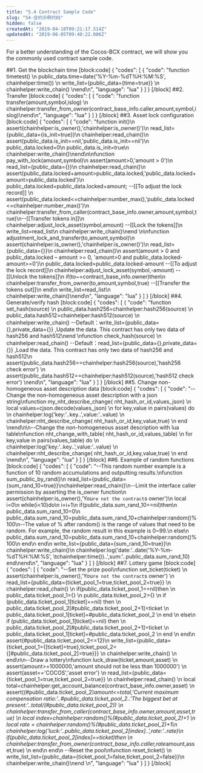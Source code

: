 ```yaml
---
title: "5.4 Contract Sample Code"
slug: "54-合约示例代码"
hidden: false
createdAt: "2019-04-10T09:21:17.514Z"
updatedAt: "2019-06-05T09:40:22.006Z"
---
```

For a better understanding of the Cocos-BCX contract, we will show you the commonly used contract sample code.

##1. Get the blockchain time
[block:code]
{
  "codes": [
    {
      "code": "function timetest() \n    public_data.time=date('%Y-%m-%dT%H:%M:%S', chainhelper:time()) \n    write_list={public_data={time=true}} \n    chainhelper:write_chain() \nend\n",
      "language": "lua"
    }
  ]
}
[/block]
##2. Transfer
[block:code]
{
  "codes": [
    {
      "code": "function transfer(amount,symbol,islog) \n  chainhelper:transfer_from_owner(contract_base_info.caller,amount,symbol,islog)\nend\n",
      "language": "lua"
    }
  ]
}
[/block]
##3. Asset lock configuration
[block:code]
{
  "codes": [
    {
      "code": "function init()\n    assert(chainhelper:is_owner(),'chainhelper:is_owner()')\n    read_list={public_data={is_init=true}}\n    chainhelper:read_chain()\n    assert(public_data.is_init==nil,'public_data.is_init==nil')\n    public_data.locked=0\n    public_data.is_init=true\n    chainhelper:write_chain()\nend\n\nfunction pay_with_lock(amount,symbol)\n    assert(amount>0,'amount > 0')\n    read_list={public_data={}}\n    chainhelper:read_chain()\n    assert(public_data.locked+amount>public_data.locked,'public_data.locked+amount>public_data.locked')\n    public_data.locked=public_data.locked+amount;  --[[To adjust the lock record]] \n    assert(public_data.locked<=chainhelper:number_max(),'public_data.locked<=chainhelper:number_max()')\n    chainhelper:transfer_from_caller(contract_base_info.owner,amount,symbol,true)\n--[[Transfer tokens in]]\n    chainhelper:adjust_lock_asset(symbol,amount)  --[[Lock the tokens]]\n    write_list=read_list\n    chainhelper:write_chain()\nend    \n\nfunction adjustment_lock_and_transfer(to,amount,symbol)\n    assert(chainhelper:is_owner(),'chainhelper:is_owner()')\n    read_list={public_data={}}\n    chainhelper:read_chain()\n    assert(amount > 0 and public_data.locked – amount >= 0, 'amount>0 and public_data.locked-amount>=0')\n    public_data.locked=public_data.locked-amount  --[[To adjust the lock record]]\n    chainhelper:adjust_lock_asset(symbol,-amount)      --[[Unlock the tokens]]\n    if(to~=contract_base_info.owner)then\n        chainhelper:transfer_from_owner(to,amount,symbol,true)  --[[Transfer the tokens out]]\n    end\n    write_list=read_list\n    chainhelper:write_chain()\nend\n",
      "language": "lua"
    }
  ]
}
[/block]
##4. Generate/verify hash
[block:code]
{
  "codes": [
    {
      "code": "function set_hash(source) \n    public_data.hash256=chainhelper:hash256(source) \n    public_data.hash512=chainhelper:hash512(source) \n    chainhelper:write_chain() --Default：write_list={public_data={},private_data={}} ,Update the data. This contract has only two data of hash256 and hash512\nend \nfunction check_hash(source) \n    chainhelper:read_chain() --Default：read_list={public_data={},private_data={}} ,Load the data. This contract has only two data of hash256 and hash512\n    assert(public_data.hash256==chainhelper:hash256(source),'hash256 check error') \n    assert(public_data.hash512==chainhelper:hash512(source),'hash512 check error') \nend\n",
      "language": "lua"
    }
  ]
}
[/block]
##5. Change non-homogeneous asset description data
[block:code]
{
  "codes": [
    {
      "code": "--Change the non-homogeneous asset description with a json string\nfunction my_nht_describe_change( nht_hash_or_id,values_json) \n    local values=cjson.decode(values_json) \n    for key,value in pairs(values)  do  \n        chainhelper:log('key:'..key..',value:'..value)   \n        chainhelper:nht_describe_change( nht_hash_or_id,key,value,true)  \n    end  \nend\n\n--Change the non-homogeneous asset description with lua table\nfunction nht_change_with_table( nht_hash_or_id,values_table) \n    for key,value in pairs(values_table)  do  \n        chainhelper:log('key:'..key..',value:'..value)   \n        chainhelper:nht_describe_change( nht_hash_or_id,key,value,true)  \n    end  \nend\n",
      "language": "lua"
    }
  ]
}
[/block]
##6. Example of random functions
[block:code]
{
  "codes": [
    {
      "code": "--This random number example is a function of 10 random accumulations and outputting results.\nfunction sum_public_by_rand()\n    read_list={public_data={sum_rand_10=true}}\nchainhelper:read_chain()\n--Limit the interface caller permission by asserting the is_owner function\n    assert(chainhelper:is_owner(),'You`re not the contract`s owner')\n    local i=0\n    while(i<10)do\n        i=i+1\n        if(public_data.sum_rand_10==nil)then\n            public_data.sum_rand_10=0\n            public_data.sum_rand_10=public_data.sum_rand_10+chainhelper:random()%100\n--The value of % after random() is the range of values that need to be random. For example, the random result in this example is 0~99.\n        else\n            public_data.sum_rand_10=public_data.sum_rand_10+chainhelper:random()%100\n        end\n    end\n    write_list={public_data={sum_rand_10=true}}\n    chainhelper:write_chain()\n    chainhelper:log('date:'..date('%Y-%m-%dT%H:%M:%S', \tchainhelper:time())..',sum:'..public_data.sum_rand_10) end\nend\n",
      "language": "lua"
    }
  ]
}
[/block]
##7. Lottery game
[block:code]
{
  "codes": [
    {
      "code": "--Set the prize pool\nfunction set_ticket(ticket)                \n  assert(chainhelper:is_owner(),'You`re not the contract`s owner')            \n  read_list={public_data={ticket_pool_1=true,ticket_pool_2=true}}  \n  chainhelper:read_chain()  \n  if(public_data.ticket_pool_1==nil)then  \n    public_data.ticket_pool_1={}  \n    public_data.ticket_pool_2={}  \n    if (public_data.ticket_pool_1[ticket]==nil) then            \n        public_data.ticket_pool_2[#public_data.ticket_pool_2+1]=ticket  \n        public_data.ticket_pool_1[ticket]=#public_data.ticket_pool_2  \n    end     \n  else\n    if (public_data.ticket_pool_1[ticket]==nil) then  \n        public_data.ticket_pool_2[#public_data.ticket_pool_2+1]=ticket  \n        public_data.ticket_pool_1[ticket]=#public_data.ticket_pool_2  \n    end     \n  end\n  assert(#public_data.ticket_pool_2<=12)\n  write_list={public_data={ticket_pool_1={[ticket]=true},ticket_pool_2={[#public_data.ticket_pool_2]=true}}}  \n  chainhelper:write_chain()  \n  end\n\n--Draw a lottery\nfunction luck_draw(ticket,amount,asset)  \n  assert(amount>=1000000,'amount should not be less than 1000000')  \n  assert(asset=='COCOS','asset error')  \n  read_list={public_data={ticket_pool_1=true,ticket_pool_2=true}}  \n  chainhelper:read_chain()      \n  local total=chainhelper:get_account_balance(contract_base_info.owner,asset)      \n  assert((#public_data.ticket_pool_2)*amount<=total,'Current maximum compensation ratio:'..#public_data.ticket_pool_2..'The biggest bet at present:'..total/(#public_data.ticket_pool_2))  \n  chainhelper:transfer_from_caller(contract_base_info.owner,amount,asset,true)  \n  local index=chainhelper:random()%(#public_data.ticket_pool_2)+1      \n  local rate = chainhelper:random()%(#public_data.ticket_pool_2)+1\n  chainhelper:log('luck:'..public_data.ticket_pool_2[index]..',rate:'..rate)\n  if(public_data.ticket_pool_2[index]==ticket)then  \n    chainhelper:transfer_from_owner(contract_base_info.caller,rate*amount,asset,true)      \n  end\n end\n --Reset the  pool\nfunction reset_ticket() \n    write_list_list={public_data={ticket_pool_1=false,ticket_pool_2=false}}\n    chainhelper:write_chain()\nend \n",
      "language": "lua"
    }
  ]
}
[/block]